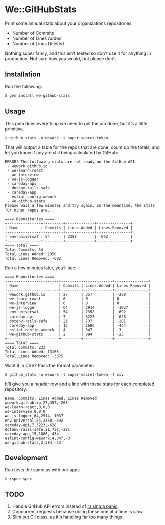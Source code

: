 # We::GitHubStats

Print some annual stats about your organizations repositories.

- Number of Commits
- Number of Lines Added
- Number of Lines Deleted

Nothing super fancy, and this isn't tested so don't use it for anything in production. Not sure how you would, but please don't.

## Installation

Run the following:

```
$ gem install we-github-stats
```

## Usage

This gem does everything we need to get the job done, but it’s a little primitive.

```
$ github_stats -o wework -t super-secret-token
```

That will output a table for the repos that are done, count up the totals, and let you know if any are still being calculated by GitHub:

```
ERROR! The following stats are not ready on the GitHub API:
 - wework.github.io
 - we-learn-react
 - we-interview
 - we-js-logger
 - careday-api
 - dotenv-rails-safe
 - careday-app
 - eslint-config-wework
 - we-github-stats
Please wait a few minutes and try again. In the meantime, the stats for other repos are...

==== Repositories ====
+---------------+---------+-------------+---------------+
| Name          | Commits | Lines Added | Lines Removed |
+---------------+---------+-------------+---------------+
| env-universal | 54      | 2358        | -692          |
+---------------+---------+-------------+---------------+
==== Total ====
Total Commits: 54
Total Lines Added: 2358
Total Lines Removed: -692
```

Run a few minutes later, you’ll see:

```
==== Repositories ====
+-----------------------+---------+-------------+---------------+
| Name                  | Commits | Lines Added | Lines Removed |
+-----------------------+---------+-------------+---------------+
| wework.github.io      | 27      | 357         | -208          |
| we-learn-react        | 0       | 0           | 0             |
| we-interview          | 0       | 0           | 0             |
| we-js-logger          | 64      | 2914        | -1037         |
| env-universal         | 54      | 2358        | -692          |
| careday-api           | 7       | 3223        | -628          |
| dotenv-rails-safe     | 21      | 737         | -281          |
| careday-app           | 15      | 1686        | -434          |
| eslint-config-wework  | 4       | 347         | -3            |
| we-github-stats       | 2       | 384         | -23           |
+-----------------------+---------+-------------+---------------+
==== Total ====
Total Commits: 233
Total Lines Added: 13166
Total Lines Removed: -3375
```

Want it in CSV? Pass the format parameter:

```
$ github_stats -o wework -t super-secret-token -f csv
```

It’ll give you a header row and a line with these stats for each completed repository. 

```
Name, Commits, Lines Added, Lines Removed
wework.github.io,27,357,-208
we-learn-react,0,0,0
we-interview,0,0,0
we-js-logger,64,2914,-1037
env-universal,54,2358,-692
careday-api,7,3223,-628
dotenv-rails-safe,21,737,-281
careday-app,15,1686,-434
eslint-config-wework,4,347,-3
we-github-stats,2,384,-23
```

## Development
Run tests the same as with our apps
    
    $ rspec spec

## TODO 

1. Handle GitHub API errors instead of [raising a panic](https://github.com/wework/we-github-stats/blob/master/lib/we/github_stats/repository.rb#L34)
1. Concurrent requests because doing these one at a time is _slow_
1. Slim out Cli class, as it's handling far too many things
